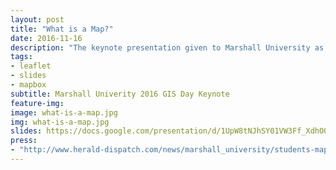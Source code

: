 ```yaml
---
layout: post
title: "What is a Map?"
date: 2016-11-16
description: "The keynote presentation given to Marshall University as part of their 2016 GIS Day activities. The event included 50 high school students from area hgih schools, with poster presentations from 20 Marshall undergradutes."
tags:
- leaflet
- slides
- mapbox
subtitle: Marshall Univerity 2016 GIS Day Keynote
feature-img:
image: what-is-a-map.jpg
img: what-is-a-map.jpg
slides: https://docs.google.com/presentation/d/1UpW8tNJhSY01VW3Ff_XdhOQR-b8WOLPl-jtT36jhynY/embed?start=false&loop=false&delayms=3000
press: 
- "http://www.herald-dispatch.com/news/marshall_university/students-map-futures-in-gis-day-at-marshall/article_5efdc75f-9e28-5adb-a62b-5fabd8d7ee5c.html" 
---
```

